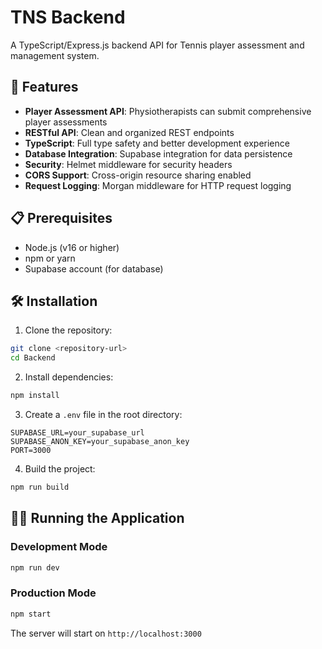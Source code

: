 # TNS Backend

A TypeScript/Express.js backend API for Tennis player assessment and management system.

## 🚀 Features

- **Player Assessment API**: Physiotherapists can submit comprehensive player assessments
- **RESTful API**: Clean and organized REST endpoints
- **TypeScript**: Full type safety and better development experience
- **Database Integration**: Supabase integration for data persistence
- **Security**: Helmet middleware for security headers
- **CORS Support**: Cross-origin resource sharing enabled
- **Request Logging**: Morgan middleware for HTTP request logging

## 📋 Prerequisites

- Node.js (v16 or higher)
- npm or yarn
- Supabase account (for database)

## 🛠️ Installation

1. Clone the repository:

```bash
git clone <repository-url>
cd Backend
```

2. Install dependencies:

```bash
npm install
```

3. Create a `.env` file in the root directory:

```env
SUPABASE_URL=your_supabase_url
SUPABASE_ANON_KEY=your_supabase_anon_key
PORT=3000
```

4. Build the project:

```bash
npm run build
```

## 🏃‍♂️ Running the Application

### Development Mode

```bash
npm run dev
```

### Production Mode

```bash
npm start
```

The server will start on `http://localhost:3000`
